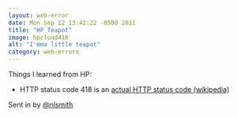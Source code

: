 ```yaml
---
layout: web-error
date: Mon Sep 12 13:42:22 -0500 2011
title: "HP Teapot"
image: hpcloud418
alt: "I'mma little teapot"
category: web-errors
---
```


Things I learned from HP:

- HTTP status code 418 is an [actual HTTP status code (wikipedia)][1]

Sent in by [@nlsmith][2]

[1]: http://en.wikipedia.org/wiki/List_of_HTTP_status_codes
[2]: http://twitter.com/nlsmith
